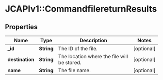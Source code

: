 # JCAPIv1::CommandfilereturnResults

## Properties
Name | Type | Description | Notes
------------ | ------------- | ------------- | -------------
**_id** | **String** | The ID of the file. | [optional] 
**destination** | **String** | The location where the file will be stored. | [optional] 
**name** | **String** | The file name. | [optional] 


